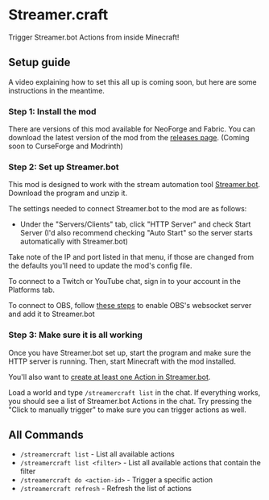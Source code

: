 # Streamer.craft

Trigger Streamer.bot Actions from inside Minecraft!

## Setup guide

A video explaining how to set this all up is coming soon, but here are some instructions in the meantime.

### Step 1: Install the mod

There are versions of this mod available for NeoForge and Fabric. You can download the latest version of the mod from the [releases page](https://github.com/MoSadie/Streamer.craft/releases/latest). (Coming soon to CurseForge and Modrinth)

### Step 2: Set up Streamer.bot

This mod is designed to work with the stream automation tool [Streamer.bot](https://streamer.bot). Download the program and unzip it.

The settings needed to connect Streamer.bot to the mod are as follows:

- Under the "Servers/Clients" tab, click "HTTP Server" and check Start Server (I'd also recommend checking "Auto Start" so the server starts automatically with Streamer.bot)

Take note of the IP and port listed in that menu, if those are changed from the defaults you'll need to update the mod's config file.

To connect to a Twitch or YouTube chat, sign in to your account in the Platforms tab.

To connect to OBS, follow [these steps](https://docs.streamer.bot/get-started/setup#obs-studio) to enable OBS's websocket server and add it to Streamer.bot

### Step 3: Make sure it is all working

Once you have Streamer.bot set up, start the program and make sure the HTTP server is running. Then, start Minecraft with the mod installed.

You'll also want to [create at least one Action in Streamer.bot](https://docs.streamer.bot/guide/actions).

Load a world and type `/streamercraft list` in the chat. If everything works, you should see a list of Streamer.bot Actions in the chat.
Try pressing the "Click to manually trigger" to make sure you can trigger actions as well.

## All Commands

- `/streamercraft list` - List all available actions
- `/streamercraft list <filter>` - List all available actions that contain the filter
- `/streamercraft do <action-id>` - Trigger a specific action
- `/streamercraft refresh` - Refresh the list of actions
